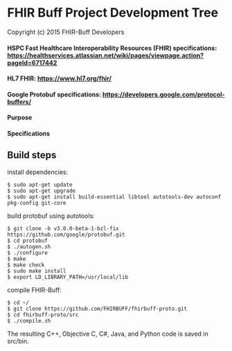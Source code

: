 # FHIR Buff Project Development Tree

Copyright (c) 2015 FHIR-Buff Developers

#### HSPC Fast Healthcare Interoperability Resources (FHIR) specifications:  https://healthservices.atlassian.net/wiki/pages/viewpage.action?pageId=6717442
#### HL7 FHIR: https://www.hl7.org/fhir/
#### Google Protobuf specifications: https://developers.google.com/protocol-buffers/

#### Purpose

#### Specifications

Build steps
-----------

install dependencies:

    $ sudo apt-get update
    $ sudo apt-get upgrade
    $ sudo apt-get install build-essential libtool autotools-dev autoconf pkg-config git-core
    
build protobuf using autotools:

    $ git clone -b v3.0.0-beta-1-bzl-fix https://github.com/google/protobuf.git
    $ cd protobuf
    $ ./autogen.sh
    $ ./configure
    $ make
    $ make check
    $ sudo make install
    $ export LD_LIBRARY_PATH=/usr/local/lib
    
compile FHIR-Buff:

    $ cd ~/
    $ git clone https://github.com/FHIRBUFF/fhirbuff-proto.git
    $ cd fhirbuff-proto/src
    $ ./compile.sh
    
The resulting C++, Objective C, C#, Java, and Python code is saved in src/bin.  






